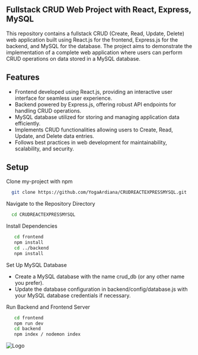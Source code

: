 
## Fullstack CRUD Web Project with React, Express, MySQL

This repository contains a fullstack CRUD (Create, Read, Update, Delete) web application built using React.js for the frontend, Express.js for the backend, and MySQL for the database. The project aims to demonstrate the implementation of a complete web application where users can perform CRUD operations on data stored in a MySQL database.



## Features

- Frontend developed using React.js, providing an interactive user interface for seamless user experience.
- Backend powered by Express.js, offering robust API endpoints for handling CRUD operations.
- MySQL database utilized for storing and managing application data efficiently.
- Implements CRUD functionalities allowing users to Create, Read, Update, and Delete data entries.
- Follows best practices in web development for maintainability, scalability, and security.


## Setup

Clone my-project with npm

```bash
  git clone https://github.com/YogaArdiana/CRUDREACTEXPRESSMYSQL.git
```

Navigate to the Repository Directory

```bash
  cd CRUDREACTEXPRESSMYSQL
```

Install Dependencies

```bash
   cd frontend
   npm install
   cd ../backend
   npm install
```

Set Up MySQL Database

- Create a MySQL database with the name crud_db (or any other name you prefer).
- Update the database configuration in backend/config/database.js with your MySQL database credentials if necessary.


Run Backend and Frontend Server
```bash
   cd frontend
   npm run dev
   cd backend
   npm index / nodemon index
```


![Logo](https://media0.giphy.com/media/v1.Y2lkPTc5MGI3NjExMDJ4Zjc4anI5b2R5MmoyOGZpamdpd2FhN2Nwc3ZqMTY4NzNrZnNvaSZlcD12MV9pbnRlcm5hbF9naWZfYnlfaWQmY3Q9Zw/ErZ8hv5eO92JW/giphy.gif)
